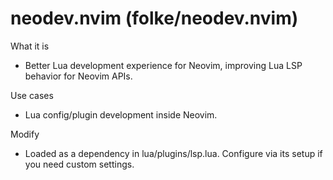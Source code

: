 # neodev.nvim (folke/neodev.nvim)

What it is
- Better Lua development experience for Neovim, improving Lua LSP behavior for Neovim APIs.

Use cases
- Lua config/plugin development inside Neovim.

Modify
- Loaded as a dependency in lua/plugins/lsp.lua. Configure via its setup if you need custom settings.
